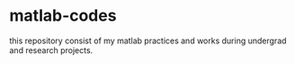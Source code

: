 # matlab-codes
this repository consist of my matlab practices and works during undergrad and research projects. 
